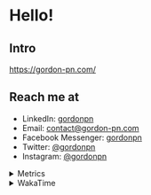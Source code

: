 # Hello!

## Intro

<https://gordon-pn.com/>

## Reach me at

- LinkedIn: [gordonpn](https://www.linkedin.com/in/gordonpn/)
- Email: [contact@gordon-pn.com](mailto:contact@gordon-pn.com)
- Facebook Messenger: [gordonpn](https://www.messenger.com/t/Gordonpn)
- Twitter: [@gordonpn](https://twitter.com/Gordonpn)
- Instagram: [@gordonpn](https://www.instagram.com/gordonpn/)

<details>
  <summary>Metrics</summary>

  <img align="center" src="https://github.com/gordonpn/gordonpn/blob/master/github-metrics.svg" alt="GitHub Metrics">

</details>

<details>
  <summary>WakaTime</summary>

  <!--START_SECTION:waka-->
📊 **This Week I Spent My Time On** 

```text
💬 Programming Languages: 
Java                     8 hrs 32 mins       ██████████████████░░░░░░░   71.00 % 
XML                      59 mins             ██░░░░░░░░░░░░░░░░░░░░░░░   08.26 % 
Other                    54 mins             ██░░░░░░░░░░░░░░░░░░░░░░░   07.58 % 
Makefile                 35 mins             █░░░░░░░░░░░░░░░░░░░░░░░░   04.93 % 
Text                     28 mins             █░░░░░░░░░░░░░░░░░░░░░░░░   03.90 % 

🔥 Editors: 
IntelliJ IDEA            10 hrs 39 mins      ██████████████████████░░░   88.51 % 
VS Code                  1 hr 22 mins        ███░░░░░░░░░░░░░░░░░░░░░░   11.49 % 
```


 Last Updated on 09/02/2025 10:21:57 UTC
<!--END_SECTION:waka-->
</details>
